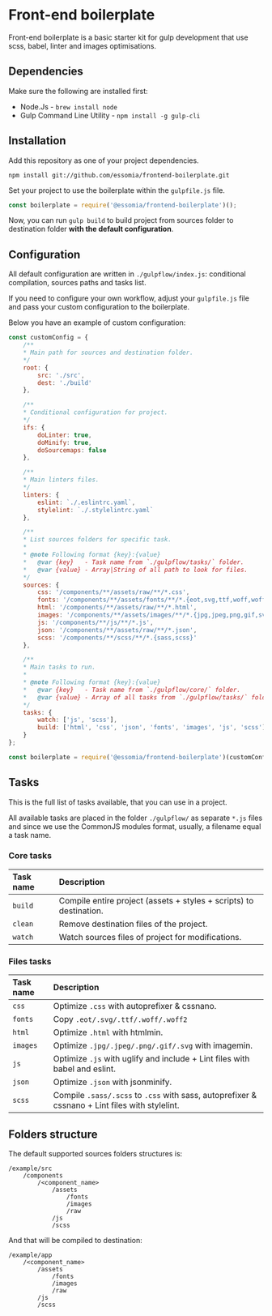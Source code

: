 # Front-end boilerplate

Front-end boilerplate is a basic starter kit for gulp development that use scss, babel, linter and images optimisations.

## Dependencies

Make sure the following are installed first:

- Node.Js - `brew install node`
- Gulp Command Line Utility - `npm install -g gulp-cli`

## Installation

Add this repository as one of your project dependencies.

```
npm install git://github.com/essomia/frontend-boilerplate.git
```

Set your project to use the boilerplate within the `gulpfile.js` file.

```js
const boilerplate = require('@essomia/frontend-boilerplate')();
```

Now, you can run `gulp build` to build project from sources folder to destination folder **with the default configuration**.

## Configuration

All default configuration are written in `./gulpflow/index.js`: conditional compilation, sources paths and tasks list.

If you need to configure your own workflow, adjust your `gulpfile.js` file and pass your custom configuration to the boilerplate.

Below you have an example of custom configuration:

```js
const customConfig = {
    /**
    * Main path for sources and destination folder.
    */
    root: {
        src: './src',
        dest: './build'
    },

    /**
    * Conditional configuration for project.
    */
    ifs: {
        doLinter: true,
        doMinify: true,
        doSourcemaps: false
    },

    /**
    * Main linters files.
    */
    linters: {
        eslint: `./.eslintrc.yaml`,
        stylelint: `./.stylelintrc.yaml`
    },

    /**
    * List sources folders for specific task.
    *
    * @note Following format {key}:{value}
    *   @var {key}   - Task name from `./gulpflow/tasks/` folder.
    *   @var {value} - Array|String of all path to look for files.
    */
    sources: {
        css: '/components/**/assets/raw/**/*.css',
        fonts: '/components/**/assets/fonts/**/*.{eot,svg,ttf,woff,woff2}',
        html: '/components/**/assets/raw/**/*.html',
        images: '/components/**/assets/images/**/*.{jpg,jpeg,png,gif,svg}',
        js: '/components/**/js/**/*.js',
        json: '/components/**/assets/raw/**/*.json',
        scss: '/components/**/scss/**/*.{sass,scss}'
    },

    /**
    * Main tasks to run.
    *
    * @note Following format {key}:{value}
    *   @var {key}   - Task name from `./gulpflow/core/` folder.
    *   @var {value} - Array of all tasks from `./gulpflow/tasks/` folder to run.
    */
    tasks: {
        watch: ['js', 'scss'],
        build: ['html', 'css', 'json', 'fonts', 'images', 'js', 'scss']
    }
};

const boilerplate = require('@essomia/frontend-boilerplate')(customConfig);
```

## Tasks

This is the full list of tasks available, that you can use in a project.

All available tasks are placed in the folder `./gulpflow/` as separate `*.js` files and since we use the CommonJS modules format, usually, a filename equal a task name.

### Core tasks

| Task name | Description                                                        |
| :-------- | :----------------------------------------------------------------- |
| `build`   | Compile entire project (assets + styles + scripts) to destination. |
| `clean`   | Remove destination files of the project.                           |
| `watch`   | Watch sources files of project for modifications.                  |

### Files tasks

| Task name | Description                                                                                    |
| :-------- | :--------------------------------------------------------------------------------------------- |
| `css`     | Optimize `.css` with autoprefixer & cssnano.                                                   |
| `fonts`   | Copy `.eot/.svg/.ttf/.woff/.woff2`                                                             |
| `html`    | Optimize `.html` with htmlmin.                                                                 |
| `images`  | Optimize `.jpg/.jpeg/.png/.gif/.svg` with imagemin.                                            |
| `js`      | Optimize `.js` with uglify and include + Lint files with babel and eslint.                     |
| `json`    | Optimize `.json` with jsonminify.                                                              |
| `scss`    | Compile `.sass/.scss` to `.css` with sass, autoprefixer & cssnano + Lint files with stylelint. |

## Folders structure

The default supported sources folders structures is:

```
/example/src
    /components
        /<component_name>
            /assets
                /fonts
                /images
                /raw
            /js
            /scss
```

And that will be compiled to destination:

```
/example/app
    /<component_name>
        /assets
            /fonts
            /images
            /raw
        /js
        /scss
```
